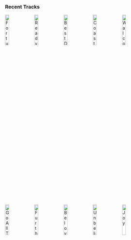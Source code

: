 ### Recent Tracks
[<img src='https://lastfm.freetls.fastly.net/i/u/300x300/317e62e14606466fb9484ac889c8626d.png' width='16%' height='16%' alt='Fortunate Son'>](https://www.last.fm/music/creedence%2bclearwater%2brevival/_/fortunate%2bson)&nbsp;&nbsp;&nbsp;&nbsp;[<img src='https://lastfm.freetls.fastly.net/i/u/300x300/5d56eb32a58b389f75e9b8ba8efbc8e9.png' width='16%' height='16%' alt='Ready'>](https://www.last.fm/music/alessia%2bcara/_/ready)&nbsp;&nbsp;&nbsp;&nbsp;[<img src='https://lastfm.freetls.fastly.net/i/u/300x300/01bccad9d7be4980c9fdbcec3be695c9.png' width='16%' height='16%' alt='Best Day of My Life'>](https://www.last.fm/music/american%2bauthors/_/best%2bday%2bof%2bmy%2blife)&nbsp;&nbsp;&nbsp;&nbsp;[<img src='https://lastfm.freetls.fastly.net/i/u/300x300/601ae9575c024c45cc59599cf69d8ea2.png' width='16%' height='16%' alt='Coast'>](https://www.last.fm/music/halfnoise/_/coast)&nbsp;&nbsp;&nbsp;&nbsp;[<img src='https://lastfm.freetls.fastly.net/i/u/300x300/61fe67ac1045c545a57bfc81da022f91.png' width='16%' height='16%' alt='Walcott'>](https://www.last.fm/music/vampire%2bweekend/_/walcott)&nbsp;&nbsp;&nbsp;&nbsp;<br>[<img src='https://lastfm.freetls.fastly.net/i/u/300x300/f1c5951a2615c1c6d5a421346404aef7.png' width='16%' height='16%' alt='Go All The Way'>](https://www.last.fm/music/the%2braspberries/_/go%2ball%2bthe%2bway)&nbsp;&nbsp;&nbsp;&nbsp;[<img src='https://lastfm.freetls.fastly.net/i/u/300x300/ef0aa9b49aeb4ac3bc2f65c0c35cce34.png' width='16%' height='16%' alt='Further On'>](https://www.last.fm/music/bronze%2bradio%2breturn/_/further%2bon)&nbsp;&nbsp;&nbsp;&nbsp;[<img src='https://lastfm.freetls.fastly.net/i/u/300x300/855ec4d21d863ac7d9ef8f59408e1dc1.png' width='16%' height='16%' alt='Beloved'>](https://www.last.fm/music/mumford%2b%2526%2bsons/_/beloved)&nbsp;&nbsp;&nbsp;&nbsp;[<img src='https://lastfm.freetls.fastly.net/i/u/300x300/81b339f04e843af268c86a65c4077a80.png' width='16%' height='16%' alt='Unbelievers'>](https://www.last.fm/music/vampire%2bweekend/_/unbelievers)&nbsp;&nbsp;&nbsp;&nbsp;[<img src='https://lastfm.freetls.fastly.net/i/u/300x300/f21156c92b32955bc777340005687938.png' width='16%' height='16%' alt='Joy'>](https://www.last.fm/music/bastille/_/joy)&nbsp;&nbsp;&nbsp;&nbsp;<br>